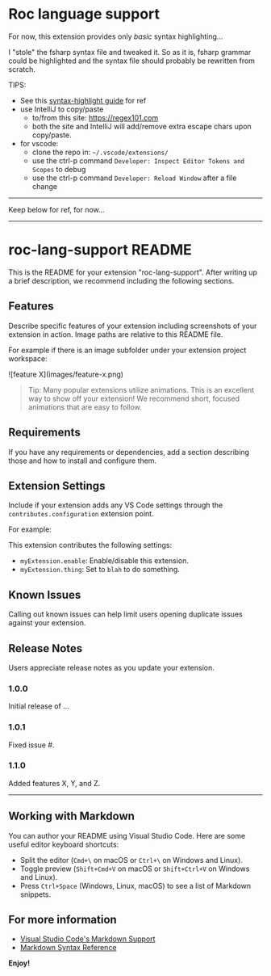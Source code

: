 # Roc language support

For now, this extension provides only *basic* syntax highlighting...

I "stole" the fsharp syntax file and tweaked it. So as it is, fsharp grammar could be highlighted and the syntax file should probably be rewritten from scratch.

TIPS:

- See this [syntax-highlight guide](https://code.visualstudio.com/api/language-extensions/syntax-highlight-guide) for ref
- use IntelliJ to copy/paste
  - to/from this site: https://regex101.com
  - both the site and IntelliJ will add/remove extra escape chars upon copy/paste.
- for vscode:
  - clone the repo in: `~/.vscode/extensions/`
  - use the ctrl-p command `Developer: Inspect Editor Tokens and Scopes` to debug
  - use the ctrl-p command `Developer: Reload Window` after a file change

---

Keep below for ref, for now...

---

# roc-lang-support README

This is the README for your extension "roc-lang-support". After writing up a brief description, we recommend including the following sections.

## Features

Describe specific features of your extension including screenshots of your extension in action. Image paths are relative to this README file.

For example if there is an image subfolder under your extension project workspace:

\!\[feature X\]\(images/feature-x.png\)

> Tip: Many popular extensions utilize animations. This is an excellent way to show off your extension! We recommend short, focused animations that are easy to follow.

## Requirements

If you have any requirements or dependencies, add a section describing those and how to install and configure them.

## Extension Settings

Include if your extension adds any VS Code settings through the `contributes.configuration` extension point.

For example:

This extension contributes the following settings:

* `myExtension.enable`: Enable/disable this extension.
* `myExtension.thing`: Set to `blah` to do something.

## Known Issues

Calling out known issues can help limit users opening duplicate issues against your extension.

## Release Notes

Users appreciate release notes as you update your extension.

### 1.0.0

Initial release of ...

### 1.0.1

Fixed issue #.

### 1.1.0

Added features X, Y, and Z.

---

## Working with Markdown

You can author your README using Visual Studio Code. Here are some useful editor keyboard shortcuts:

* Split the editor (`Cmd+\` on macOS or `Ctrl+\` on Windows and Linux).
* Toggle preview (`Shift+Cmd+V` on macOS or `Shift+Ctrl+V` on Windows and Linux).
* Press `Ctrl+Space` (Windows, Linux, macOS) to see a list of Markdown snippets.

## For more information

* [Visual Studio Code's Markdown Support](http://code.visualstudio.com/docs/languages/markdown)
* [Markdown Syntax Reference](https://help.github.com/articles/markdown-basics/)

**Enjoy!**
